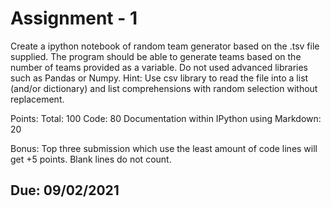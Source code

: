 # Assignment - 1

Create a ipython notebook of random team generator based on the .tsv file supplied. The program should be able to generate teams based on the number of teams provided as a variable.  Do not used advanced libraries such as Pandas or Numpy. Hint: Use csv library to read the file into a list (and/or dictionary) and list comprehensions with random selection without replacement.

Points:
Total: 100
Code: 80
Documentation within IPython using Markdown: 20

Bonus: Top three submission which use the least amount of code lines will get +5 points. Blank lines do not count.

## Due: 09/02/2021
